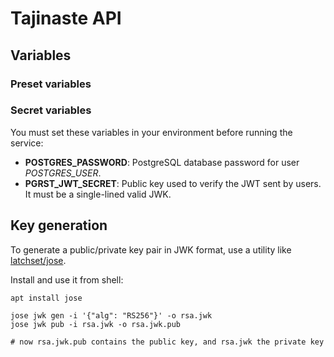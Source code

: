 # Tajinaste API

## Variables

### Preset variables


### Secret variables

You must set these variables in your environment before running the service:
* **POSTGRES_PASSWORD**: PostgreSQL database password for user *POSTGRES_USER*.
* **PGRST_JWT_SECRET**: Public key used to verify the JWT sent by users. It must be a single-lined valid JWK.

## Key generation

To generate a public/private key pair in JWK format, use a utility like [latchset/jose](https://github.com/latchset/jose).

Install and use it from shell:

```
apt install jose

jose jwk gen -i '{"alg": "RS256"}' -o rsa.jwk
jose jwk pub -i rsa.jwk -o rsa.jwk.pub

# now rsa.jwk.pub contains the public key, and rsa.jwk the private key
```
